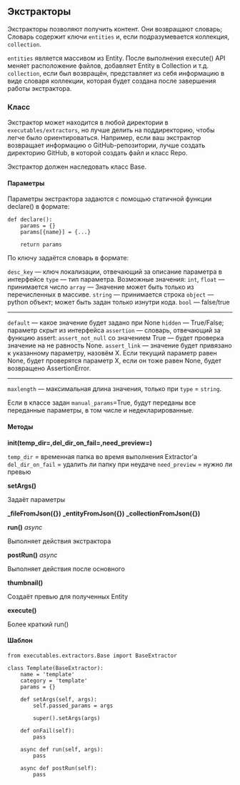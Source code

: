 ## Экстракторы

Экстракторы позволяют получить контент. Они возвращают словарь;
Словарь содержит ключи `entities` и, если подразумевается коллекция, `collection`.

`entities` является массивом из Entity. После выполнения execute() API меняет расположение файлов, добавляет Entity в Collection и т.д.
`collection`, если был возвращён, представляет из себя информацию в виде словаря коллекции, которая будет создана после завершения работы экстрактора.

### Класс

Экстрактор может находится в любой директории в `executables/extractors`, но лучше делить на поддиректорию, чтобы легче было ориентироваться. Например, если ваш экстрактор возвращает информацию о GitHub-репозитории, лучше создать директорию GitHub, в которой создать файл и класс Repo.

Экстрактор должен наследовать класс Base.

#### Параметры

Параметры экстрактора задаются с помощью статичной функции declare() в формате:
```
def declare():
    params = {}
    params[{name}] = {...}

    return params
```

По ключу задаётся словарь в формате:

`desc_key` — ключ локализации, отвечающий за описание параметра в интерфейсе
`type` — тип параметра. Возможные значения:
`int`, `float` — принимается число
`array` — Значение может быть только из перечисленных в массиве.
`string` — принимается строка
`object` — python объект; может быть задан только изнутри кода.
`bool` — false/true

---

`default` — какое значение будет задано при None
`hidden` — True/False; параметр скрыт из интерфейса
`assertion` — словарь, отвечающий за функцию assert:
`assert_not_null` со значением True — будет проверка значение на не равность None.
`assert_link` — значение будет привязано к указанному параметру, назовём X.
Если текущий параметр равен None, будет проверятся параметр X, если он тоже равен None, будет возвращено AssertionError.

---

`maxlength` — максимальная длина значения, только при `type` = `string`. 

Если в классе задан `manual_params`=True, будут переданы все переданные параметры, в том числе и недекларированные.

#### Методы

**__init__(temp_dir=,del_dir_on_fail=,need_preview=)**

`temp_dir` = временная папка во время выполнения Extractor'а
`del_dir_on_fail` = удалить ли папку при неудаче
`need_preview` = нужно ли превью

**setArgs()**

Задаёт параметры

**_fileFromJson({})**
**_entityFromJson({})**
**_collectionFromJson({})**

**run()** *async*

Выполняет действия экстрактора

**postRun()** *async*

Выполняет действия после основного

**thumbnail()**

Создаёт превью для полученных Entity

**execute()**

Более краткий run()

#### Шаблон

```
from executables.extractors.Base import BaseExtractor

class Template(BaseExtractor):
    name = 'template'
    category = 'template'
    params = {}

    def setArgs(self, args):
        self.passed_params = args

        super().setArgs(args)

    def onFail(self):
        pass

    async def run(self, args):
        pass

    async def postRun(self):
        pass
```
